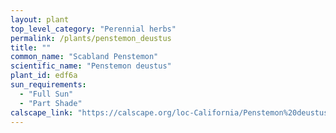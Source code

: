 ```yaml
---
layout: plant                                                              
top_level_category: "Perennial herbs"
permalink: /plants/penstemon_deustus
title: ""
common_name: "Scabland Penstemon"
scientific_name: "Penstemon deustus"
plant_id: edf6a
sun_requirements:
  - "Full Sun"
  - "Part Shade"
calscape_link: "https://calscape.org/loc-California/Penstemon%20deustus(%20)"
---
```


